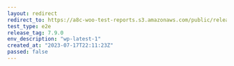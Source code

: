 ```yaml
---
layout: redirect
redirect_to: https://a8c-woo-test-reports.s3.amazonaws.com/public/release/7.9.0/wp-latest-1/e2e/index.html
test_type: e2e
release_tag: 7.9.0
env_description: "wp-latest-1"
created_at: "2023-07-17T22:11:23Z"
passed: false
---
```

